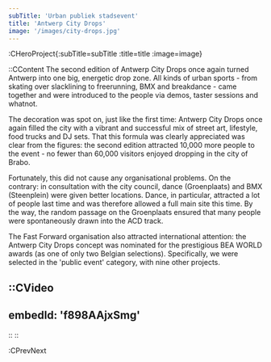 ```yaml
---
subTitle: 'Urban publiek stadsevent'
title: 'Antwerp City Drops'
image: '/images/city-drops.jpg'
---
```


:CHeroProject{:subTitle=subTitle :title=title :image=image}

::CContent
The second edition of Antwerp City Drops once again turned Antwerp into one big, energetic drop zone. All kinds of urban sports - from skating over slacklining to freerunning, BMX and breakdance - came together and were introduced to the people via demos, taster sessions and whatnot.

The decoration was spot on, just like the first time: Antwerp City Drops once again filled the city with a vibrant and successful mix of street art, lifestyle, food trucks and DJ sets. That this formula was clearly appreciated was clear from the figures: the second edition attracted 10,000 more people to the event - no fewer than 60,000 visitors enjoyed dropping in the city of Brabo.

Fortunately, this did not cause any organisational problems. On the contrary: in consultation with the city council, dance (Groenplaats) and BMX (Steenplein) were given better locations. Dance, in particular, attracted a lot of people last time and was therefore allowed a full main site this time. By the way, the random passage on the Groenplaats ensured that many people were spontaneously drawn into the ACD track.

The Fast Forward organisation also attracted international attention: the Antwerp City Drops concept was nominated for the prestigious BEA WORLD awards (as one of only two Belgian selections). Specifically, we were selected in the 'public event' category, with nine other projects.

::CVideo
---
embedId: 'f898AAjxSmg'
---
::
::

:CPrevNext